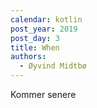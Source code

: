 ```yaml
---
calendar: kotlin
post_year: 2019
post_day: 3
title: When
authors:
  - Øyvind Midtbø
---
```

Kommer senere
